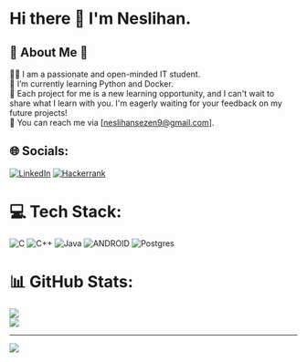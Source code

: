 # Hi there 👋 I'm Neslihan.
## 💫 About Me 💫
👩‍💻 I am a passionate and open-minded IT student.<br>🌱 I’m currently learning Python and Docker.<br>🚀 Each project for me is a new learning opportunity, and I can't wait to share what I learn with you. I'm eagerly waiting for your feedback on my future projects!<br>💌 You can reach me via [neslihansezen9@gmail.com].<br>

## 🌐 Socials:
[![LinkedIn](https://img.shields.io/badge/linkedin-%230077B5.svg?style=for-the-badge&logo=linkedin&logoColor=white)](https://linkedin.com/in/neslihansezen) [![Hackerrank](https://img.shields.io/badge/-Hackerrank-2EC866?style=for-the-badge&logo=HackerRank&logoColor=white)](https://www.hackerrank.com/neslihansezen)


# 💻 Tech Stack:
![C](https://img.shields.io/badge/c-%2300599C.svg?style=for-the-badge&logo=c&logoColor=white) ![C++](https://img.shields.io/badge/c++-%2300599C.svg?style=for-the-badge&logo=c%2B%2B&logoColor=white) ![Java](https://img.shields.io/badge/java-%23ED8B00.svg?style=for-the-badge&logo=java&logoColor=white) ![ANDROID](https://img.shields.io/badge/android-%2320232a.svg?style=for-the-badge&logo=android&logoColor=%a4c639) ![Postgres](https://img.shields.io/badge/postgres-%23316192.svg?style=for-the-badge&logo=postgresql&logoColor=white)
<br>
# 📊 GitHub Stats:
![](https://github-readme-streak-stats.herokuapp.com/?user=neslisezen&theme=radical&hide_border=false)<br/>
![](https://github-readme-stats.vercel.app/api/top-langs/?username=neslisezen&theme=radical&hide_border=false&include_all_commits=true&count_private=true&layout=compact)

---
[![](https://visitcount.itsvg.in/api?id=neslisezen&icon=4&color=10)](https://visitcount.itsvg.in)

